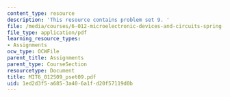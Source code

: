 ```yaml
---
content_type: resource
description: 'This resource contains problem set 9. '
file: /media/courses/6-012-microelectronic-devices-and-circuits-spring-2009/1ed2d3f5a6853a406a1fd20f57119d0b_MIT6_012S09_pset09.pdf
file_type: application/pdf
learning_resource_types:
- Assignments
ocw_type: OCWFile
parent_title: Assignments
parent_type: CourseSection
resourcetype: Document
title: MIT6_012S09_pset09.pdf
uid: 1ed2d3f5-a685-3a40-6a1f-d20f57119d0b
---
```

